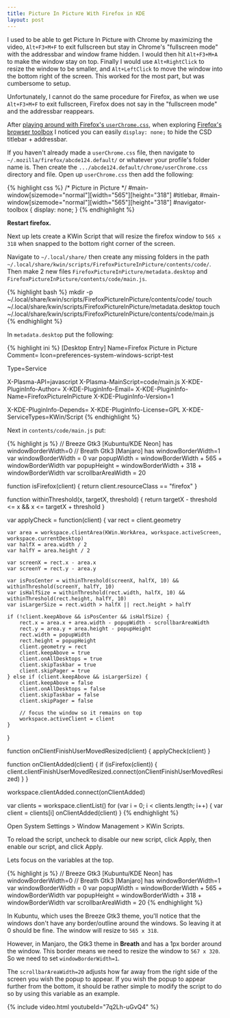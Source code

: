 ```yaml
---
title: Picture In Picture With Firefox in KDE
layout: post
---
```


I used to be able to get Picture In Picture with Chrome by maximizing the video, `Alt+F3+M+F` to exit fullscreen but stay in Chrome's "fullscreen mode" with the addressbar and window frame hidden. I would then hit `Alt+F3+M+A` to make the window stay on top. Finally I would use `Alt+RightClick` to resize the window to be smaller, and `Alt+LeftClick` to move the window into the bottom right of the screen. This worked for the most part, but was cumbersome to setup.

Unfortunately, I cannot do the same procedure for Firefox, as when we use `Alt+F3+M+F` to exit fullscreen, Firefox does not say in the "fullscreen mode" and the addressbar reappears.

After [playing around with Firefox's `userChrome.css`](/kde/#firefox), when exploring [Firefox's browser toolbox](https://developer.mozilla.org/en-US/docs/Tools/Browser_Toolbox) I noticed you can easily `display: none;` to hide the CSD titlebar + addressbar.

If you haven't already made a `userChrome.css` file, then navigate to `~/.mozilla/firefox/abcde124.default/` or whatever your profile's folder name is. Then create the `.../abcde124.default/chrome/userChrome.css` directory and file. Open up `userChrome.css` then add the following:

{% highlight css %}
/* Picture in Picture */
#main-window[sizemode="normal"][width="565"][height="318"] #titlebar,
#main-window[sizemode="normal"][width="565"][height="318"] #navigator-toolbox {
	display: none;
}
{% endhighlight %}

**Restart firefox.**

Next up lets create a KWin Script that will resize the firefox window to `565 x 318` when snapped to the bottom right corner of the screen.

Navigate to `~/.local/share/` then create any missing folders in the path `~/.local/share/kwin/scripts/FirefoxPictureInPicture/contents/code/`. Then make 2 new files `FirefoxPictureInPicture/metadata.desktop` and `FirefoxPictureInPicture/contents/code/main.js`.

{% highlight bash %}
mkdir -p ~/.local/share/kwin/scripts/FirefoxPictureInPicture/contents/code/
touch ~/.local/share/kwin/scripts/FirefoxPictureInPicture/metadata.desktop
touch ~/.local/share/kwin/scripts/FirefoxPictureInPicture/contents/code/main.js
{% endhighlight %}

In `metadata.desktop` put the following:

{% highlight ini %}
[Desktop Entry]
Name=Firefox Picture in Picture
Comment=
Icon=preferences-system-windows-script-test

Type=Service

X-Plasma-API=javascript
X-Plasma-MainScript=code/main.js
X-KDE-PluginInfo-Author=
X-KDE-PluginInfo-Email=
X-KDE-PluginInfo-Name=FirefoxPictureInPicture
X-KDE-PluginInfo-Version=1

X-KDE-PluginInfo-Depends=
X-KDE-PluginInfo-License=GPL
X-KDE-ServiceTypes=KWin/Script
{% endhighlight %}

Next in `contents/code/main.js` put:

{% highlight js %}
// Breeze Gtk3 [Kubuntu/KDE Neon] has windowBorderWidth=0
// Breath Gtk3 [Manjaro] has windowBorderWidth=1
var windowBorderWidth = 0
var popupWidth = windowBorderWidth + 565 + windowBorderWidth
var popupHeight = windowBorderWidth + 318 + windowBorderWidth
var scrollbarAreaWidth = 20

function isFirefox(client) {
	return client.resourceClass == "firefox"
}

function withinThreshold(x, targetX, threshold) {
	return targetX - threshold <= x && x <= targetX + threshold
}

var applyCheck = function(client) {
	var rect = client.geometry

	var area = workspace.clientArea(KWin.WorkArea, workspace.activeScreen, workspace.currentDesktop)
	var halfX = area.width / 2
	var halfY = area.height / 2

	var screenX = rect.x - area.x
	var screenY = rect.y - area.y

	var isPosCenter = withinThreshold(screenX, halfX, 10) && withinThreshold(screenY, halfY, 10)
	var isHalfSize = withinThreshold(rect.width, halfX, 10) && withinThreshold(rect.height, halfY, 10)
	var isLargerSize = rect.width > halfX || rect.height > halfY

	if (!client.keepAbove && isPosCenter && isHalfSize) {
		rect.x = area.x + area.width - popupWidth - scrollbarAreaWidth
		rect.y = area.y + area.height - popupHeight
		rect.width = popupWidth
		rect.height = popupHeight
		client.geometry = rect
		client.keepAbove = true
		client.onAllDesktops = true
		client.skipTaskbar = true
		client.skipPager = true
	} else if (client.keepAbove && isLargerSize) {
		client.keepAbove = false
		client.onAllDesktops = false
		client.skipTaskbar = false
		client.skipPager = false

		// focus the window so it remains on top
		workspace.activeClient = client
	}

}

function onClientFinishUserMovedResized(client) {
	applyCheck(client)
}

function onClientAdded(client) {
	if (isFirefox(client)) {
		client.clientFinishUserMovedResized.connect(onClientFinishUserMovedResized)
	}
}

workspace.clientAdded.connect(onClientAdded)

var clients = workspace.clientList()
for (var i = 0; i < clients.length; i++) {
	var client = clients[i]
	onClientAdded(client)
}
{% endhighlight %}

Open System Settings > Window Management > KWin Scripts.

To reload the script, uncheck to disable our new script, click Apply, then enable our script, and click Apply.

Lets focus on the variables at the top.

{% highlight js %}
// Breeze Gtk3 [Kubuntu/KDE Neon] has windowBorderWidth=0
// Breath Gtk3 [Manjaro] has windowBorderWidth=1
var windowBorderWidth = 0
var popupWidth = windowBorderWidth + 565 + windowBorderWidth
var popupHeight = windowBorderWidth + 318 + windowBorderWidth
var scrollbarAreaWidth = 20
{% endhighlight %}

In Kubuntu, which uses the Breeze Gtk3 theme, you'll notice that the windows don't have any border/outline around the windows. So leaving it at 0 should be fine. The window will resize to `565 x 318`.

However, in Manjaro, the Gtk3 theme in **Breath** and has a 1px border around the window. This border means we need to resize the window to `567 x 320`. So we need to set `windowBorderWidth=1`.

The `scrollbarAreaWidth=20` adjusts how far away from the right side of the screen you wish the popup to appear. If you wish the popup to appear further from the bottom, it should be rather simple to modify the script to do so by using this variable as an example.

{% include video.html youtubeId="7q2Lh-uGvQ4" %}
